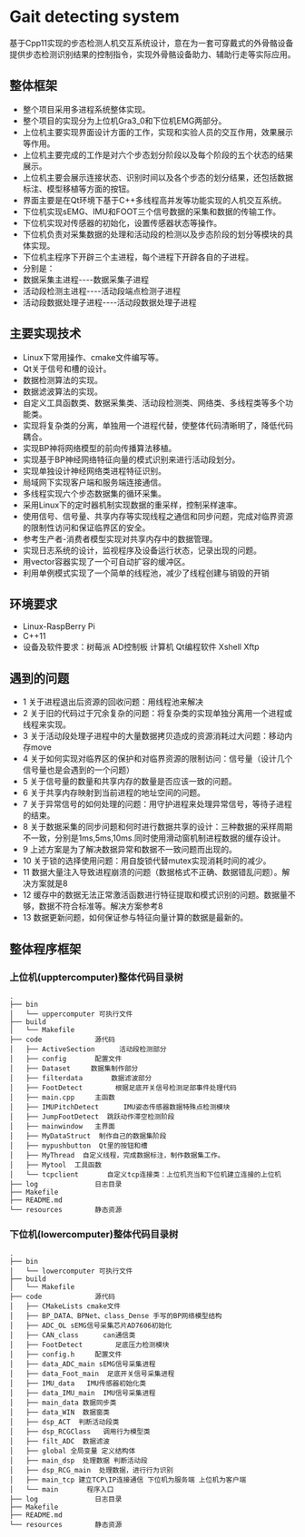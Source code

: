 # Gait detecting system
基于Cpp11实现的步态检测人机交互系统设计，意在为一套可穿戴式的外骨骼设备提供步态检测识别结果的控制指令，实现外骨骼设备助力、辅助行走等实际应用。
## 整体框架
- 整个项目采用多进程系统整体实现。
- 整个项目的实现分为上位机Gra3_0和下位机EMG两部分。
- 上位机主要实现界面设计方面的工作，实现和实验人员的交互作用，效果展示等作用。
- 上位机主要完成的工作是对六个步态划分阶段以及每个阶段的五个状态的结果展示。
- 上位机主要会展示连接状态、识别时间以及各个步态的划分结果，还包括数据标注、模型移植等方面的按钮。
- 界面主要是在Qt环境下基于C++多线程高并发等功能实现的人机交互系统。
- 下位机实现sEMG、IMU和FOOT三个信号数据的采集和数据的传输工作。
- 下位机实现对传感器的初始化，设置传感器状态等操作。
- 下位机负责对采集数据的处理和活动段的检测以及步态阶段的划分等模块的具体实现。
- 下位机主程序下开辟三个主进程，每个进程下开辟各自的子进程。
- 分别是：
- 数据采集主进程----数据采集子进程
- 活动段检测主进程----活动段端点检测子进程
- 活动段数据处理子进程----活动段数据处理子进程

## 主要实现技术
- Linux下常用操作、cmake文件编写等。
- Qt关于信号和槽的设计。
- 数据检测算法的实现。
- 数据滤波算法的实现。
- 自定义工具函数类、数据采集类、活动段检测类、网络类、多线程类等多个功能类。
- 实现将复杂类的分离，单独用一个进程代替，使整体代码清晰明了，降低代码耦合。
- 实现BP神将网络模型的前向传播算法移植。
- 实现基于BP神经网络特征向量的模式识别来进行活动段划分。
- 实现单独设计神经网络类进程特征识别。
- 局域网下实现客户端和服务端连接通信。
- 多线程实现六个步态数据集的循环采集。
- 采用Linux下的定时器机制实现数据的重采样，控制采样速率。
- 使用信号、信号量、共享内存等实现线程之通信和同步问题，完成对临界资源的限制性访问和保证临界区的安全。
- 参考生产者-消费者模型实现对共享内存中的数据管理。
- 实现日志系统的设计，监视程序及设备运行状态，记录出现的问题。
- 用vector容器实现了一个可自动扩容的缓冲区。
- 利用单例模式实现了一个简单的线程池，减少了线程创建与销毁的开销

## 环境要求
- Linux-RaspBerry Pi
- C++11
- 设备及软件要求：树莓派 AD控制板 计算机 Qt编程软件 Xshell Xftp

## 遇到的问题
- 1 关于进程退出后资源的回收问题：用线程池来解决
- 2 关于旧的代码过于冗余复杂的问题：将复杂类的实现单独分离用一个进程或线程来实现。
- 3 关于活动段处理子进程中的大量数据拷贝造成的资源消耗过大问题：移动内存move
- 4 关于如何实现对临界区的保护和对临界资源的限制访问：信号量（设计几个信号量也是会遇到的一个问题）
- 5 关于信号量的数量和共享内存的数量是否应该一致的问题。
- 6 关于共享内存映射到当前进程的地址空间的问题。
- 7 关于异常信号的如何处理的问题：用守护进程来处理异常信号，等待子进程的结束。
- 8 关于数据采集的同步问题和何时进行数据共享的设计：三种数据的采样周期不一致，分别是1ms,5ms,10ms.同时使用滑动窗机制进程数据的缓存设计。
- 9 上述方案是为了解决数据异常和数据不一致问题而出现的。
- 10 关于锁的选择使用问题：用自旋锁代替mutex实现消耗时间的减少。
- 11 数据大量注入导致进程崩溃的问题（数据格式不正确、数据错乱问题）。解决方案就是8
- 12 缓存中的数据无法正常激活函数进行特征提取和模式识别的问题。数据量不够，数据不符合标准等。解决方案参考8
- 13 数据更新问题，如何保证参与特征向量计算的数据是最新的。


## 整体程序框架
### 上位机(upptercomputer)整体代码目录树
```
.
├── bin
│   └── uppercomputer 可执行文件
├── build
│   └── Makefile
├── code             源代码
│   ├── ActiveSection      活动段检测部分
│   ├── config       配置文件
│   ├── Dataset     数据集制作部分
│   ├── filterdata       数据滤波部分
│   ├── FootDetect        根据足底开关信号检测足部事件处理代码
│   ├── main.cpp     主函数
│   ├── IMUPitchDetect      IMU姿态传感器数据特殊点检测模块
│   ├── JumpFootDetect  跳跃动作滞空检测阶段
│   ├── mainwindow   主界面
│   ├── MyDataStruct  制作自己的数据集阶段
│   ├── mypushbutton  Qt里的按钮和槽
│   ├── MyThread  自定义线程，完成数据标注，制作数据集工作。
│   ├── Mytool  工具函数
│   └── tcpclient       自定义tcp连接类：上位机充当和下位机建立连接的上位机
├── log              日志目录
├── Makefile
├── README.md
└── resources        静态资源
```

### 下位机(lowercomputer)整体代码目录树
```
.
├── bin
│   └── lowercomputer 可执行文件
├── build
│   └── Makefile
├── code             源代码
│   ├── CMakeLists cmake文件 
│   ├── BP_DATA、BPNet、class_Dense 手写的BP网络模型结构  
│   ├── ADC_OL sEMG信号采集芯片AD7606初始化
│   ├── CAN_class      can通信类
│   ├── FootDetect        足底压力检测模块
│   ├── config.h     配置文件
│   ├── data_ADC_main sEMG信号采集进程
│   ├── data_Foot_main  足底开关信号采集进程
│   ├── IMU_data   IMU传感器初始化类   
│   ├── data_IMU_main  IMU信号采集进程  
│   ├── main_data 数据同步类  
│   ├── data_WIN  数据窗类
│   ├── dsp_ACT  判断活动段类
│   ├── dsp_RCGClass   调用行为模型类   
│   ├── filt_ADC  数据滤波  
│   ├── global 全局变量 定义结构体  
│   ├── main_dsp  处理数据 判断活动段
│   ├── dsp_RCG_main  处理数据，进行行为识别
│   ├── main_tcp 建立TCP\IP连接通信 下位机为服务端 上位机为客户端
│   └── main       程序入口
├── log              日志目录
├── Makefile
├── README.md
└── resources        静态资源
```
